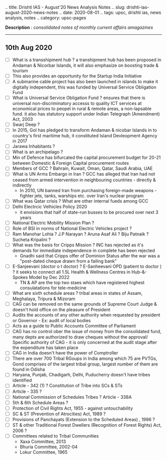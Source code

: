 .. title: Drishti IAS - August'20 News Analysis Notes
.. slug: drishti-ias-august-2020-news-notes
.. date: 2020-08-01 
.. tags: upsc, drishti ias, news analysis, notes
.. category: upsc-pages

**Description** : *consolidated notes of monthly current affairs amagazines*
<!-- TEASER_END -->

***

## 10th Aug 2020
- [ ] What is a transshipment hub ?  a transhipment hub has been proposed in Andaman & Nicorbar Islands, it will also emphasize on boosting trade & tourism
- [ ] This also provides an opportunity for the Startup India Initiative
- [ ] A submarine cable project has also been launched in islands to make it digitally independent, this was funded by Universal Service Obligation Fund
- [ ] What is Universal Service Obligation Fund ?  ensures that there is universal non-discriminatory accesss to quality ICT services at economical prices to peopel in rural & remote areas, a non-lapsable fund. it also has statutory support under Indian Telegraph (Amendment) Act, 2003
- [ ] Swarj Deep ? 
- [ ] In 2015, GoI has pledged to transform Andaman & nicobar Islands in to country's first maritime hub, it constituted Island Devleopment Agency in 2017
- [ ] Jarawa Inhabitants ? 
- [ ] What is an archipelago ? 
- [ ] Min of Defence has bifurcated the capital procurement budget for 20-21 between Domestic & Foreign Capital procurement routes
- [ ] Members of GCC ? Bahrain, Kuwait, Oman, Qatar, Saudi Arabia, UAE
- [ ] What is UN Arms Embargo in Iran ? GCC has alleged that Iran had not ceased from armed intervention in neighbouring countries - directly & indirectly
  - In 2010, UN banned Iran from purchasing foreign-made weapons - fighter jets, tanks, warships etc. over Iran's nuclear program
- [ ] What was Qatar crisis ? What are other internal fueds among GCC
- [ ] Delhi Electrcic Velhicles Policy 2020
  - it envisions that half of state-run busses to be procured over next 3 years
- [ ] National Electric Mobility Mission Plan ? 
- [ ] Role of BSI in norms of National Electric Vehicles project ? 
- [ ] Ram Manohar Lohia ? J.P Narayan ? Aruna Asaf Ali ? Biju Patnaik ? Sucheta Kripalini ? 
- [ ] What was the basis for Cripps Mission ? INC has rejected as it's demands for immediate independence in complete has been rejected
  - Gnadhi said that Cripps offer of Dominion Status after the war was a "post-dated cheque drawn from a failing bank" 
- [ ] E-Sanjeevani (doctor o t doctor) ? E-Sanheevani OPD (patient to doctor ) ? it seeks to connect all 1.5L Health & Wellness Centres in Hub-&-Spokes Model by Dec 2022
  - TN & AP are the top two staes which have registered highest consulatations for tele-medicine
- [ ] What are sixth schedule areas ? tribal areas in states of Assam, Meghalaya, Tripura & Mizoram
- [ ] CAG can be removed on the same grounds of Supreme Court Judge & doesn't hold office on the pleasure of President 
- [ ] Audits the accounts of any other authority when requested by president or Governor - Ex: audit of local bodies
- [ ] Acts as a guide to Public Accounts Committee of Parliament
- [ ] CAG has no control ober the issue of money from the consolidated fund, many depts are authorized to draw cheques without the approval/ Specific authority of CAG - it is only concerned at the audit stage after the expenditure has taken place
- [ ] CAG in India doesn't have the power of Comptroller
- [ ] There are over 700 Tribal RGoups in India among which 75 are PVTGs, Gond comprises of the largest tribal group, largest number of them are found in Odisha
- [ ] Haryana, Punjab, Chadigarh, Delhi, Puducherry doesn't have tribes identified
- [ ] Article - 342 (1) ?  Constitution of Tribe into SCs & STs
- [ ] Article - 335 ? 
- [ ] National Commission of Schedules Tribes ? Article - 338A
- [ ] 5th & 6th Schedule Areas ? 
- [ ] Protection of Civil Rights Act, 1955 - against untouchability 
- [ ] SC & ST (Prevention of Atrocities) Act, 1989 ? 
- [ ] Provisions of Panchayats (Extension to the Scheduled Areas) , 1996 ? 
- [ ] ST & other Traditional Forest Dwellers (Recognition of Forest Rights) Act, 2006 ? 
- [ ] Committees related to Tribal Communities 
  - Xaxa Committee, 2013
  - Bhuria Committee, 2002-04
  - Lokur Committee, 1965 